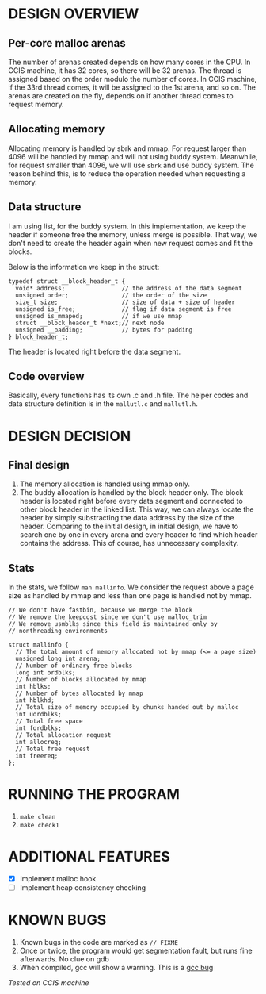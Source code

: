 # DESIGN OVERVIEW

## Per-core malloc arenas

The number of arenas created depends on how many cores in the CPU. In CCIS machine, it has 32 cores, so there will be 32 arenas.
The thread is assigned based on the order modulo the number of cores. In CCIS machine, if the 33rd thread comes, it will be assigned to the 1st arena, and so on.
The arenas are created on the fly, depends on if another thread comes to request memory.

## Allocating memory

Allocating memory is handled by sbrk and mmap. For request larger than 4096 will be handled by mmap and will not using buddy system.
Meanwhile, for request smaller than 4096, we will use `sbrk` and use buddy system. The reason behind this, is to reduce the operation 
needed when requesting a memory.

## Data structure

I am using list, for the buddy system. In this implementation, we keep the header if someone free the memory, unless merge is possible.
That way, we don't need to create the header again when new request comes and fit the blocks.

Below is the information we keep in the struct:

```
typedef struct __block_header_t {
  void* address;                // the address of the data segment
  unsigned order;               // the order of the size
  size_t size;                  // size of data + size of header
  unsigned is_free;             // flag if data segment is free
  unsigned is_mmaped;           // if we use mmap
  struct __block_header_t *next;// next node
  unsigned __padding;           // bytes for padding
} block_header_t;
```

The header is located right before the data segment.

## Code overview

Basically, every functions has its own .c and .h file. The helper codes and data structure definition
is in the `mallutl.c` and `mallutl.h`.

# DESIGN DECISION

## Final design

1. The memory allocation is handled using mmap only.
2. The buddy allocation is handled by the block header only. The block header is located right before every data segment and connected to other block header in the linked list.
This way, we can always locate the header by simply substracting the data address by the size of the header.
Comparing to the initial design, in initial design, we have to search one by one in every arena and every header to find which header contains the address. This of course, has unnecessary complexity.

## Stats

In the stats, we follow `man mallinfo`. We consider the request above a page size as handled by mmap and less than one page is handled not by mmap. 

```
// We don't have fastbin, because we merge the block
// We remove the keepcost since we don't use malloc_trim
// We remove usmblks since this field is maintained only by
// nonthreading environments

struct mallinfo {
  // The total amount of memory allocated not by mmap (<= a page size)
  unsigned long int arena;
  // Number of ordinary free blocks
  long int ordblks;
  // Number of blocks allocated by mmap
  int hblks;
  // Number of bytes allocated by mmap
  int hblkhd;
  // Total size of memory occupied by chunks handed out by malloc
  int uordblks;
  // Total free space
  int fordblks;
  // Total allocation request
  int allocreq;
  // Total free request
  int freereq;
};

```

# RUNNING THE PROGRAM

1. `make clean`
2. `make check1`


# ADDITIONAL FEATURES

- [x] Implement malloc hook 
- [ ] Implement heap consistency checking

# KNOWN BUGS

1. Known bugs in the code are marked as `// FIXME`
2. Once or twice, the program would get segmentation fault, but runs fine afterwards. No clue on gdb
3. When compiled, gcc will show a warning. This is a [gcc bug](https://gcc.gnu.org/bugzilla/show_bug.cgi?id=53119)

*Tested on CCIS machine*
